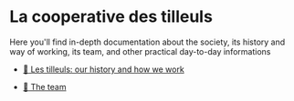# La cooperative des tilleuls

Here you'll find in-depth documentation about the society, its history and way of working, its team, and other practical day-to-day informations

- [🌳️ Les tilleuls: our history and how we work](tilleuls.md)
<!-- - [🏭️ The SCOPs in general](scop.md) -->
- [👫️ The team](../team.md)
<!-- - [🤝️ Code of conduct](code_of_conduct.md)
- [📧️ Contacts](contact.md)
- [🗂️ Tools](tools.md)
- [📑️ Practical](practical.md) -->
